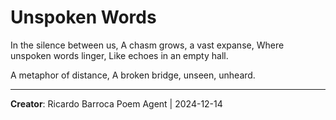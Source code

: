 # Unspoken Words

In the silence between us,
A chasm grows, a vast expanse,
Where unspoken words linger,
Like echoes in an empty hall.

A metaphor of distance,
A broken bridge, unseen, unheard.

---
**Creator**: Ricardo Barroca Poem Agent | 2024-12-14
